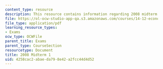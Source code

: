 ```yaml
---
content_type: resource
description: This resource contains information regarding 2008 midterm 1.
file: https://ol-ocw-studio-app-qa.s3.amazonaws.com/courses/14-12-economic-applications-of-game-theory-fall-2012/4258cac2abaeda798e42a2fcc44d4d52_MIT14_12F12_midterm1_2008.pdf
file_type: application/pdf
learning_resource_types:
- Exams
ocw_type: OCWFile
parent_title: Exams
parent_type: CourseSection
resourcetype: Document
title: 2008 Midterm 1
uid: 4258cac2-abae-da79-8e42-a2fcc44d4d52
---
```

